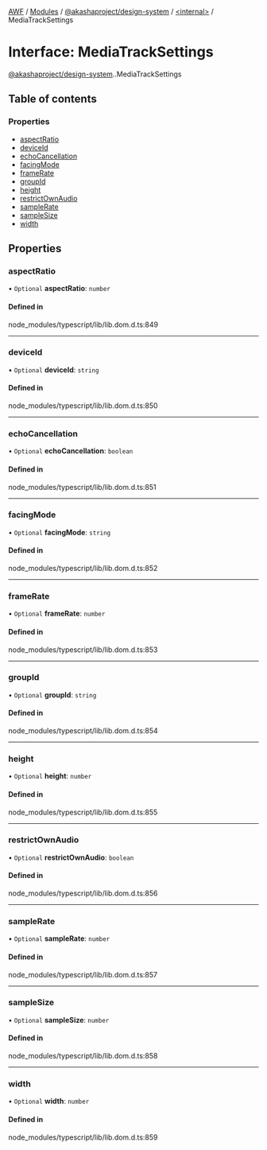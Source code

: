 [AWF](../README.md) / [Modules](../modules.md) / [@akashaproject/design-system](../modules/akashaproject_design_system.md) / [<internal\>](../modules/akashaproject_design_system._internal_.md) / MediaTrackSettings

# Interface: MediaTrackSettings

[@akashaproject/design-system](../modules/akashaproject_design_system.md).[<internal>](../modules/akashaproject_design_system._internal_.md).MediaTrackSettings

## Table of contents

### Properties

- [aspectRatio](akashaproject_design_system._internal_.MediaTrackSettings.md#aspectratio)
- [deviceId](akashaproject_design_system._internal_.MediaTrackSettings.md#deviceid)
- [echoCancellation](akashaproject_design_system._internal_.MediaTrackSettings.md#echocancellation)
- [facingMode](akashaproject_design_system._internal_.MediaTrackSettings.md#facingmode)
- [frameRate](akashaproject_design_system._internal_.MediaTrackSettings.md#framerate)
- [groupId](akashaproject_design_system._internal_.MediaTrackSettings.md#groupid)
- [height](akashaproject_design_system._internal_.MediaTrackSettings.md#height)
- [restrictOwnAudio](akashaproject_design_system._internal_.MediaTrackSettings.md#restrictownaudio)
- [sampleRate](akashaproject_design_system._internal_.MediaTrackSettings.md#samplerate)
- [sampleSize](akashaproject_design_system._internal_.MediaTrackSettings.md#samplesize)
- [width](akashaproject_design_system._internal_.MediaTrackSettings.md#width)

## Properties

### aspectRatio

• `Optional` **aspectRatio**: `number`

#### Defined in

node_modules/typescript/lib/lib.dom.d.ts:849

___

### deviceId

• `Optional` **deviceId**: `string`

#### Defined in

node_modules/typescript/lib/lib.dom.d.ts:850

___

### echoCancellation

• `Optional` **echoCancellation**: `boolean`

#### Defined in

node_modules/typescript/lib/lib.dom.d.ts:851

___

### facingMode

• `Optional` **facingMode**: `string`

#### Defined in

node_modules/typescript/lib/lib.dom.d.ts:852

___

### frameRate

• `Optional` **frameRate**: `number`

#### Defined in

node_modules/typescript/lib/lib.dom.d.ts:853

___

### groupId

• `Optional` **groupId**: `string`

#### Defined in

node_modules/typescript/lib/lib.dom.d.ts:854

___

### height

• `Optional` **height**: `number`

#### Defined in

node_modules/typescript/lib/lib.dom.d.ts:855

___

### restrictOwnAudio

• `Optional` **restrictOwnAudio**: `boolean`

#### Defined in

node_modules/typescript/lib/lib.dom.d.ts:856

___

### sampleRate

• `Optional` **sampleRate**: `number`

#### Defined in

node_modules/typescript/lib/lib.dom.d.ts:857

___

### sampleSize

• `Optional` **sampleSize**: `number`

#### Defined in

node_modules/typescript/lib/lib.dom.d.ts:858

___

### width

• `Optional` **width**: `number`

#### Defined in

node_modules/typescript/lib/lib.dom.d.ts:859
